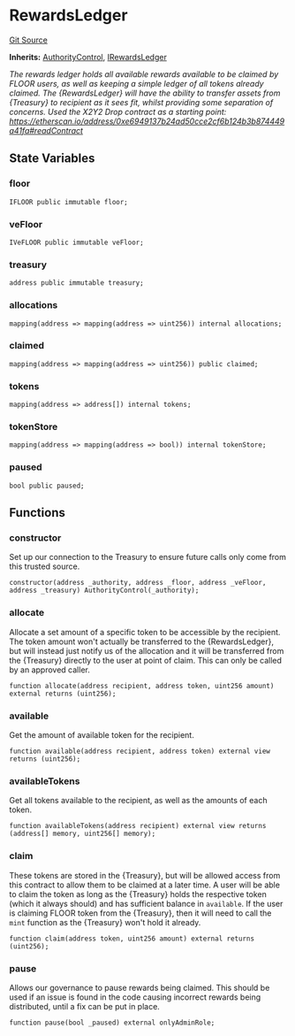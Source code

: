 # RewardsLedger
[Git Source](https://github.com/FloorDAO/floor-v2/blob/37f09a5f4eb9f33e2f9b3f8c8a74d6362b1877d7/src/contracts/RewardsLedger.sol)

**Inherits:**
[AuthorityControl](/src/contracts/authorities/AuthorityControl.sol/contract.AuthorityControl.md), [IRewardsLedger](/src/interfaces/RewardsLedger.sol/contract.IRewardsLedger.md)

*The rewards ledger holds all available rewards available to be claimed
by FLOOR users, as well as keeping a simple ledger of all tokens already
claimed.
The {RewardsLedger} will have the ability to transfer assets from {Treasury}
to recipient as it sees fit, whilst providing some separation of concerns.
Used the X2Y2 Drop contract as a starting point:
https://etherscan.io/address/0xe6949137b24ad50cce2cf6b124b3b874449a41fa#readContract*


## State Variables
### floor

```solidity
IFLOOR public immutable floor;
```


### veFloor

```solidity
IVeFLOOR public immutable veFloor;
```


### treasury

```solidity
address public immutable treasury;
```


### allocations

```solidity
mapping(address => mapping(address => uint256)) internal allocations;
```


### claimed

```solidity
mapping(address => mapping(address => uint256)) public claimed;
```


### tokens

```solidity
mapping(address => address[]) internal tokens;
```


### tokenStore

```solidity
mapping(address => mapping(address => bool)) internal tokenStore;
```


### paused

```solidity
bool public paused;
```


## Functions
### constructor

Set up our connection to the Treasury to ensure future calls only come from this
trusted source.


```solidity
constructor(address _authority, address _floor, address _veFloor, address _treasury) AuthorityControl(_authority);
```

### allocate

Allocate a set amount of a specific token to be accessible by the recipient. The token
amount won't actually be transferred to the {RewardsLedger}, but will instead just notify
us of the allocation and it will be transferred from the {Treasury} directly to the user
at point of claim.
This can only be called by an approved caller.


```solidity
function allocate(address recipient, address token, uint256 amount) external returns (uint256);
```

### available

Get the amount of available token for the recipient.


```solidity
function available(address recipient, address token) external view returns (uint256);
```

### availableTokens

Get all tokens available to the recipient, as well as the amounts of each token.


```solidity
function availableTokens(address recipient) external view returns (address[] memory, uint256[] memory);
```

### claim

These tokens are stored in the {Treasury}, but will be allowed access from
this contract to allow them to be claimed at a later time.
A user will be able to claim the token as long as the {Treasury} holds
the respective token (which it always should) and has sufficient balance
in `available`.
If the user is claiming FLOOR token from the {Treasury}, then it will need
to call the `mint` function as the {Treasury} won't hold it already.


```solidity
function claim(address token, uint256 amount) external returns (uint256);
```

### pause

Allows our governance to pause rewards being claimed. This should be used
if an issue is found in the code causing incorrect rewards being distributed,
until a fix can be put in place.


```solidity
function pause(bool _paused) external onlyAdminRole;
```

